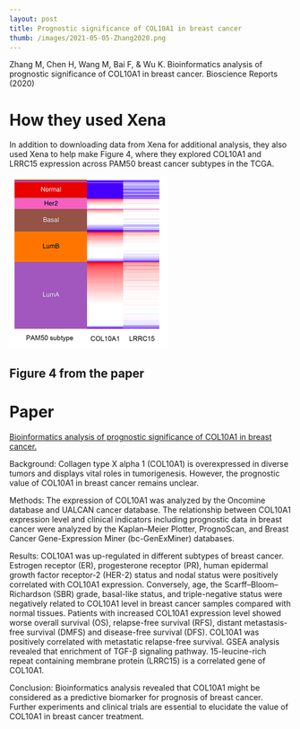 ```yaml
---
layout: post
title: Prognostic significance of COL10A1 in breast cancer
thumb: /images/2021-05-05-Zhang2020.png
---
```


Zhang M, Chen H, Wang M, Bai F, & Wu K. Bioinformatics analysis of prognostic significance of COL10A1 in breast cancer. Bioscience Reports (2020)

# How they used Xena
In addition to downloading data from Xena for additional analysis, they also used Xena to help make Figure 4, where they explored COL10A1 and LRRC15 expression across PAM50 breast cancer subtypes in the TCGA.

![](/images/2021-05-05-Zhang2020.png)
## Figure 4 from the paper


# Paper
[Bioinformatics analysis of prognostic significance of COL10A1 in breast cancer.](https://portlandpress.com/bioscirep/article/40/2/BSR20193286/222087/Bioinformatics-analysis-of-prognostic-significance)

Background: Collagen type X alpha 1 (COL10A1) is overexpressed in diverse tumors and displays vital roles in tumorigenesis. However, the prognostic value of COL10A1 in breast cancer remains unclear.

Methods: The expression of COL10A1 was analyzed by the Oncomine database and UALCAN cancer database. The relationship between COL10A1 expression level and clinical indicators including prognostic data in breast cancer were analyzed by the Kaplan–Meier Plotter, PrognoScan, and Breast Cancer Gene-Expression Miner (bc-GenExMiner) databases.

Results: COL10A1 was up-regulated in different subtypes of breast cancer. Estrogen receptor (ER), progesterone receptor (PR), human epidermal growth factor receptor-2 (HER-2) status and nodal status were positively correlated with COL10A1 expression. Conversely, age, the Scarff–Bloom–Richardson (SBR) grade, basal-like status, and triple-negative status were negatively related to COL10A1 level in breast cancer samples compared with normal tissues. Patients with increased COL10A1 expression level showed worse overall survival (OS), relapse-free survival (RFS), distant metastasis-free survival (DMFS) and disease-free survival (DFS). COL10A1 was positively correlated with metastatic relapse-free survival. GSEA analysis revealed that enrichment of TGF-β signaling pathway. 15-leucine-rich repeat containing membrane protein (LRRC15) is a correlated gene of COL10A1.

Conclusion: Bioinformatics analysis revealed that COL10A1 might be considered as a predictive biomarker for prognosis of breast cancer. Further experiments and clinical trials are essential to elucidate the value of COL10A1 in breast cancer treatment.
